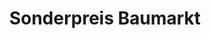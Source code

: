 ---
title: "Sonderpreis Baumarkt"
url: /neumarkt-in-der-oberpfalz/sonderpreis-baumarkt/
shop: Baumarkt
---